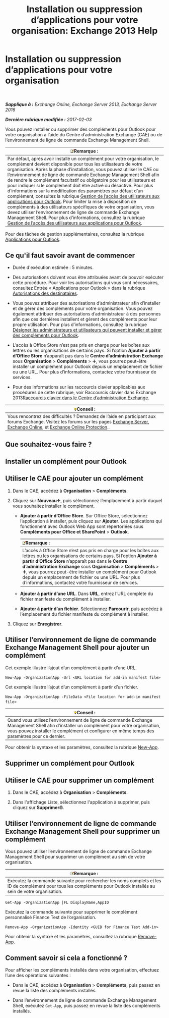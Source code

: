 ﻿---
title: 'Installation ou suppression d’applications pour votre organisation: Exchange 2013 Help'
TOCTitle: Installation ou suppression d’applications pour votre organisation
ms:assetid: 112f3ef7-9943-4a1e-8a42-e08e8e9f67f4
ms:mtpsurl: https://technet.microsoft.com/fr-fr/library/JJ943752(v=EXCHG.150)
ms:contentKeyID: 52062939
ms.date: 04/27/2018
mtps_version: v=EXCHG.150
ms.translationtype: HT
---

# Installation ou suppression d’applications pour votre organisation

 

_**Sapplique à :** Exchange Online, Exchange Server 2013, Exchange Server 2016_

_**Dernière rubrique modifiée :** 2017-02-03_

Vous pouvez installer ou supprimer des compléments pour Outlook pour votre organisation à l’aide du Centre d’administration Exchange (CAE) ou de l’environnement de ligne de commande Exchange Management Shell.

<table>
<thead>
<tr class="header">
<th><img src="images/JJ159664.note(EXCHG.150).gif" title="Remarque" alt="Remarque" />Remarque :</th>
</tr>
</thead>
<tbody>
<tr class="odd">
<td>Par défaut, après avoir installé un complément pour votre organisation, le complément devient disponible pour tous les utilisateurs de votre organisation. Après la phase d’installation, vous pouvez utiliser le CAE ou l’environnement de ligne de commande Exchange Management Shell afin de rendre le complément facultatif ou obligatoire pour les utilisateurs et pour indiquer si le complément doit être activé ou désactivé. Pour plus d’informations sur la modification des paramètres par défaut d’un complément, consultez la rubrique <a href="manage-user-access-to-add-ins-for-outlook-exchange-online-help.md">Gestion de l’accès des utilisateurs aux applications pour Outlook</a>. Pour limiter la mise à disposition de compléments à des utilisateurs spécifiques de votre organisation, vous devez utiliser l’environnement de ligne de commande Exchange Management Shell. Pour plus d’informations, consultez la rubrique <a href="manage-user-access-to-add-ins-for-outlook-exchange-online-help.md">Gestion de l’accès des utilisateurs aux applications pour Outlook</a>.</td>
</tr>
</tbody>
</table>


Pour des tâches de gestion supplémentaires, consultez la rubrique [Applications pour Outlook](add-ins-for-outlook-exchange-2013-help.md).

## Ce qu'il faut savoir avant de commencer

  - Durée d'exécution estimée : 5 minutes.

  - Des autorisations doivent vous être attribuées avant de pouvoir exécuter cette procédure. Pour voir les autorisations qui vous sont nécessaires, consultez Entrée « Applications pour Outlook » dans la rubrique [Autorisations des destinataires](recipients-permissions-exchange-2013-help.md).

  - Vous pouvez attribuer des autorisations d’administrateur afin d’installer et de gérer des compléments pour votre organisation. Vous pouvez également attribuer des autorisations d’administrateur à des personnes afin que ces dernières installent et gèrent des compléments pour leur propre utilisation. Pour plus d’informations, consultez la rubrique [Désigner les administrateurs et utilisateurs qui peuvent installer et gérer des compléments pour Outlook](specify-the-administrators-and-users-who-can-install-and-manage-add-ins-for-outlook-exchange-2013-help.md).

  - L’accès à Office Store n’est pas pris en charge pour les boîtes aux lettres ou les organisations de certains pays. Si l’option **Ajouter à partir d’Office Store** n’apparaît pas dans le **Centre d’administration Exchange** sous **Organisation** \> **Compléments** \> ![Icône Ajouter](images/JJ218640.c1e75329-d6d7-4073-a27d-498590bbb558(EXCHG.150).gif "Icône Ajouter"), vous pourrez peut-être installer un complément pour Outlook depuis un emplacement de fichier ou une URL. Pour plus d’informations, contactez votre fournisseur de services.

  - Pour des informations sur les raccourcis clavier applicables aux procédures de cette rubrique, voir Raccourcis clavier dans Exchange 2013[Raccourcis clavier dans le Centre d’administration Exchange](keyboard-shortcuts-in-the-exchange-admin-center-exchange-online-protection-help.md).

<table>
<thead>
<tr class="header">
<th><img src="images/Bb125224.tip(EXCHG.150).gif" title="Conseil" alt="Conseil" />Conseil :</th>
</tr>
</thead>
<tbody>
<tr class="odd">
<td>Vous rencontrez des difficultés ? Demandez de l’aide en participant aux forums Exchange. Visitez les forums sur les pages <a href="https://go.microsoft.com/fwlink/p/?linkid=60612">Exchange Server</a>, <a href="https://go.microsoft.com/fwlink/p/?linkid=267542">Exchange Online</a>, et <a href="https://go.microsoft.com/fwlink/p/?linkid=285351">Exchange Online Protection</a>..</td>
</tr>
</tbody>
</table>


## Que souhaitez-vous faire ?

## Installer un complément pour Outlook

## Utiliser le CAE pour ajouter un complément

1.  Dans le CAE, accédez à **Organisation** \> **Compléments**.

2.  Cliquez sur **Nouveau**![Icône Ajouter](images/JJ218640.c1e75329-d6d7-4073-a27d-498590bbb558(EXCHG.150).gif "Icône Ajouter"), puis sélectionnez l’emplacement à partir duquel vous souhaitez installer le complément.
    
      - **Ajouter à partir d’Office Store**. Sur Office Store, sélectionnez l’application à installer, puis cliquez sur **Ajouter**. Les applications qui fonctionnent avec Outlook Web App sont répertoriées sous **Compléments pour Office et SharePoint** \> **Outlook**.
        
        <table>
        <thead>
        <tr class="header">
        <th><img src="images/JJ159664.note(EXCHG.150).gif" title="Remarque" alt="Remarque" />Remarque :</th>
        </tr>
        </thead>
        <tbody>
        <tr class="odd">
        <td>L’accès à Office Store n’est pas pris en charge pour les boîtes aux lettres ou les organisations de certains pays. Si l’option <strong>Ajouter à partir d’Office Store</strong> n’apparaît pas dans le <strong>Centre d’administration Exchange</strong> sous <strong>Organisation</strong> &gt; <strong>Compléments</strong> &gt; <img src="images/JJ218640.c1e75329-d6d7-4073-a27d-498590bbb558(EXCHG.150).gif" title="Icône Ajouter" alt="Icône Ajouter" />, vous pourrez peut-être installer un complément pour Outlook depuis un emplacement de fichier ou une URL. Pour plus d’informations, contactez votre fournisseur de services.</td>
        </tr>
        </tbody>
        </table>
    
      - **Ajouter à partir d’une URL**. Dans **URL**, entrez l’URL complète du fichier manifeste du complément à installer.
    
      - **Ajouter à partir d’un fichier**. Sélectionnez **Parcourir**, puis accédez à l’emplacement du fichier manifeste du complément à installer.

3.  Cliquez sur **Enregistrer**.

## Utiliser l’environnement de ligne de commande Exchange Management Shell pour ajouter un complément

Cet exemple illustre l’ajout d’un complément à partir d’une URL.

    New-App -OrganizationApp -Url <URL location for add-in manifest file>

Cet exemple illustre l’ajout d’un complément à partir d’un fichier.

    New-App -OrganizationApp -FileData <File location for add-in manifest file>

<table>
<thead>
<tr class="header">
<th><img src="images/Bb125224.tip(EXCHG.150).gif" title="Conseil" alt="Conseil" />Conseil :</th>
</tr>
</thead>
<tbody>
<tr class="odd">
<td>Quand vous utilisez l’environnement de ligne de commande Exchange Management Shell afin d’installer un complément pour votre organisation, vous pouvez installer le complément et configurer en même temps des paramètres pour ce dernier.</td>
</tr>
</tbody>
</table>


Pour obtenir la syntaxe et les paramètres, consultez la rubrique [New-App](https://technet.microsoft.com/fr-fr/library/jj218722\(v=exchg.150\)).

## Supprimer un complément pour Outlook

## Utiliser le CAE pour supprimer un complément

1.  Dans le CAE, accédez à **Organisation** \> **Compléments**.

2.  Dans l'affichage Liste, sélectionnez l'application à supprimer, puis cliquez sur **Supprimer**![Icône Supprimer](images/Dd979797.14f639f6-61e8-4418-bbfb-0db14de9d2f5(EXCHG.150).gif "Icône Supprimer").

## Utiliser l’environnement de ligne de commande Exchange Management Shell pour supprimer un complément

Vous pouvez utiliser l’environnement de ligne de commande Exchange Management Shell pour supprimer un complément au sein de votre organisation.

<table>
<thead>
<tr class="header">
<th><img src="images/JJ159664.note(EXCHG.150).gif" title="Remarque" alt="Remarque" />Remarque :</th>
</tr>
</thead>
<tbody>
<tr class="odd">
<td>Exécutez la commande suivante pour rechercher les noms complets et les ID de complément pour tous les compléments pour Outlook installés au sein de votre organisation.</td>
</tr>
</tbody>
</table>


    Get-App -OrganizationApp |FL DisplayName,AppID

Exécutez la commande suivante pour supprimer le complément personnalisé Finance Test de l’organisation.

    Remove-App -OrganizationApp -Identity <GUID for Finance Test Add-in>

Pour obtenir la syntaxe et les paramètres, consultez la rubrique [Remove-App](https://technet.microsoft.com/fr-fr/library/jj218709\(v=exchg.150\)).

## Comment savoir si cela a fonctionné ?

Pour afficher les compléments installés dans votre organisation, effectuez l’une des opérations suivantes :

  - Dans le CAE, accédez à **Organisation** \> **Compléments**, puis passez en revue la liste des compléments installés.

  - Dans l’environnement de ligne de commande Exchange Management Shell, exécutez `Get-App`, puis passez en revue la liste des compléments installés.

